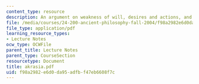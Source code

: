 ```yaml
---
content_type: resource
description: An argument on weakness of will, desires and actions, and possible responses.
file: /media/courses/24-200-ancient-philosophy-fall-2004/f98a2982e6d0da95adfbf47eb6608f7c_akrasia.pdf
file_type: application/pdf
learning_resource_types:
- Lecture Notes
ocw_type: OCWFile
parent_title: Lecture Notes
parent_type: CourseSection
resourcetype: Document
title: akrasia.pdf
uid: f98a2982-e6d0-da95-adfb-f47eb6608f7c
---
```

